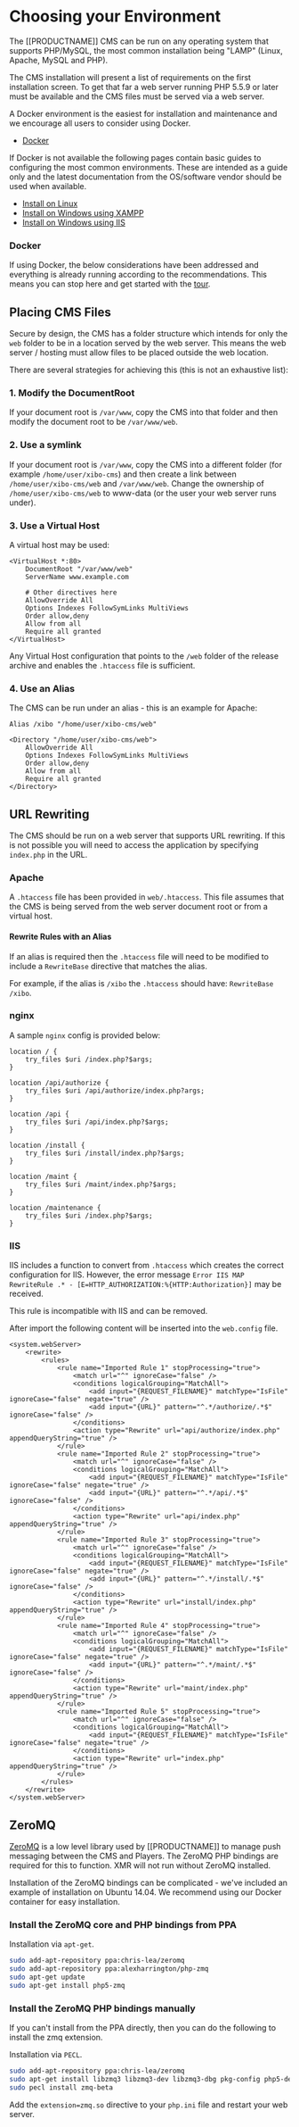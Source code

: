 <!--toc=getting_started-->
# Choosing your Environment

The [[PRODUCTNAME]] CMS can be run on any operating system that supports
PHP/MySQL, the most common installation being "LAMP" (Linux, Apache, MySQL and
PHP).

The CMS installation will present a list of requirements on the first
installation screen. To get that far a web server running PHP 5.5.9 or later must
be available and the CMS files must be served via a web server.

A Docker environment is the easiest for installation and maintenance and we encourage all users
to consider using Docker.

- [Docker](install_docker.html)

If Docker is not available the following pages contain basic guides to configuring the most common
environments. These are intended as a guide only and the latest documentation from the OS/software
vendor should be used when available.

- [Install on Linux](install_environment_linux.html)
- [Install on Windows using XAMPP](install_environment_windows_xampp.html)
- [Install on Windows using IIS](install_environment_windows_iis.html)

### Docker

If using Docker, the below considerations have been addressed and everything is
already running according to the recommendations. This means you can stop here
and get started with the [tour](tour.html).

## Placing CMS Files

Secure by design, the CMS has a folder structure which intends for only the
`web` folder to be in a location served by the web server. This means the web
server / hosting must allow files to be placed outside the web location.

There are several strategies for achieving this (this is not an exhaustive list):

### 1. Modify the DocumentRoot
If your document root is `/var/www`, copy the CMS into that folder and then modify the document 
root to be `/var/www/web`.

### 2. Use a symlink
If your document root is `/var/www`, copy the CMS into a different folder 
(for example `/home/user/xibo-cms`) and then create a link between `/home/user/xibo-cms/web` 
and `/var/www/web`. Change the ownership of `/home/user/xibo-cms/web` to www-data (or the user 
your web server runs under).

### 3. Use a Virtual Host
A virtual host may be used:

```
<VirtualHost *:80>
    DocumentRoot "/var/www/web"
    ServerName www.example.com

    # Other directives here
    AllowOverride All
    Options Indexes FollowSymLinks MultiViews
    Order allow,deny
    Allow from all
    Require all granted
</VirtualHost>
```

Any Virtual Host configuration that points to the `/web` folder of the release archive and enables
the `.htaccess` file is sufficient.

### 4. Use an Alias
The CMS can be run under an alias - this is an example for Apache:

```
Alias /xibo "/home/user/xibo-cms/web"

<Directory "/home/user/xibo-cms/web">
    AllowOverride All
    Options Indexes FollowSymLinks MultiViews
    Order allow,deny
    Allow from all
    Require all granted
</Directory>
```

## URL Rewriting
The CMS should be run on a web server that supports URL rewriting. If this is not possible you 
will need to access the application by specifying `index.php` in the URL.

### Apache
A `.htaccess` file has been provided in `web/.htaccess`. This file assumes that the CMS is being served from the 
web server document root or from a virtual host.

#### Rewrite Rules with an Alias
If an alias is required then the `.htaccess` file will need to be modified to include a `RewriteBase` 
directive that matches the alias.

For example, if the alias is `/xibo` the `.htaccess` should have: `RewriteBase /xibo`.

### nginx
A sample `nginx` config is provided below:

```
location / {
    try_files $uri /index.php?$args;
}

location /api/authorize {
    try_files $uri /api/authorize/index.php?args;
}

location /api {
    try_files $uri /api/index.php?$args;
}

location /install {
    try_files $uri /install/index.php?$args;
}

location /maint {
    try_files $uri /maint/index.php?$args;
}

location /maintenance {
    try_files $uri /index.php?$args;
}

```

### IIS

IIS includes a function to convert from `.htaccess` which creates the correct configuration for IIS. However,
the error message `Error IIS MAP RewriteRule .* - [E=HTTP_AUTHORIZATION:%{HTTP:Authorization}]` may be 
received.

This rule is incompatible with IIS and can be removed.

After import the following content will be inserted into the `web.config` file.

```
<system.webServer>
    <rewrite>
        <rules>
            <rule name="Imported Rule 1" stopProcessing="true">
                <match url="^" ignoreCase="false" />
                <conditions logicalGrouping="MatchAll">
                    <add input="{REQUEST_FILENAME}" matchType="IsFile" ignoreCase="false" negate="true" />
                    <add input="{URL}" pattern="^.*/authorize/.*$" ignoreCase="false" />
                </conditions>
                <action type="Rewrite" url="api/authorize/index.php" appendQueryString="true" />
            </rule>
            <rule name="Imported Rule 2" stopProcessing="true">
                <match url="^" ignoreCase="false" />
                <conditions logicalGrouping="MatchAll">
                    <add input="{REQUEST_FILENAME}" matchType="IsFile" ignoreCase="false" negate="true" />
                    <add input="{URL}" pattern="^.*/api/.*$" ignoreCase="false" />
                </conditions>
                <action type="Rewrite" url="api/index.php" appendQueryString="true" />
            </rule>
            <rule name="Imported Rule 3" stopProcessing="true">
                <match url="^" ignoreCase="false" />
                <conditions logicalGrouping="MatchAll">
                    <add input="{REQUEST_FILENAME}" matchType="IsFile" ignoreCase="false" negate="true" />
                    <add input="{URL}" pattern="^.*/install/.*$" ignoreCase="false" />
                </conditions>
                <action type="Rewrite" url="install/index.php" appendQueryString="true" />
            </rule>
            <rule name="Imported Rule 4" stopProcessing="true">
                <match url="^" ignoreCase="false" />
                <conditions logicalGrouping="MatchAll">
                    <add input="{REQUEST_FILENAME}" matchType="IsFile" ignoreCase="false" negate="true" />
                    <add input="{URL}" pattern="^.*/maint/.*$" ignoreCase="false" />
                </conditions>
                <action type="Rewrite" url="maint/index.php" appendQueryString="true" />
            </rule>
            <rule name="Imported Rule 5" stopProcessing="true">
                <match url="^" ignoreCase="false" />
                <conditions logicalGrouping="MatchAll">
                    <add input="{REQUEST_FILENAME}" matchType="IsFile" ignoreCase="false" negate="true" />
                </conditions>
                <action type="Rewrite" url="index.php" appendQueryString="true" />
            </rule>
        </rules>
    </rewrite>
</system.webServer>
```


<a id="zeroMQ"></a>
## ZeroMQ
[ZeroMQ](http://zeromq.org/) is a low level library used by [[PRODUCTNAME]] to
 manage push messaging between the CMS and Players. The ZeroMQ PHP bindings are
 required for this to function. XMR will not run without ZeroMQ installed.

Installation of the ZeroMQ bindings can be complicated - we've included an example
 of installation on Ubuntu 14.04. We recommend using our Docker container for
 easy installation.

### Install the ZeroMQ core and PHP bindings from PPA
Installation via `apt-get`.

```bash
sudo add-apt-repository ppa:chris-lea/zeromq
sudo add-apt-repository ppa:alexharrington/php-zmq
sudo apt-get update
sudo apt-get install php5-zmq
```

### Install the ZeroMQ PHP bindings manually
If you can't install from the PPA directly, then you can do the following to
install the zmq extension.

Installation via `PECL`.

```bash
sudo add-apt-repository ppa:chris-lea/zeromq
sudo apt-get install libzmq3 libzmq3-dev libzmq3-dbg pkg-config php5-dev build-essential php-pear
sudo pecl install zmq-beta
```

Add the `extension=zmq.so` directive to your `php.ini` file and restart your
 web server.
